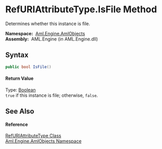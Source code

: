 RefURIAttributeType.IsFile Method
=================================
Determines whether this instance is file.

  **Namespace:**  [Aml.Engine.AmlObjects][1]  
  **Assembly:**  AML.Engine (in AML.Engine.dll)

Syntax
------

```csharp
public bool IsFile()
```

#### Return Value
Type: [Boolean][2]  
`true` if this instance is file; otherwise, `false`.

See Also
--------

#### Reference
[RefURIAttributeType Class][3]  
[Aml.Engine.AmlObjects Namespace][1]  

[1]: ../README.md
[2]: https://docs.microsoft.com/dotnet/api/system.boolean
[3]: README.md
[4]: https://www.automationml.org
[5]: ../../icons/logoShade.png